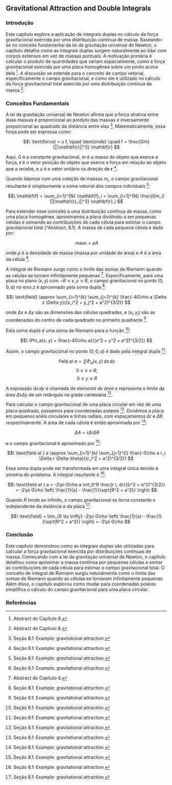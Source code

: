 ## Gravitational Attraction and Double Integrals

### Introdução

Este capítulo explora a aplicação de integrais duplas no cálculo da força gravitacional exercida por uma distribuição contínua de massa. Baseando-se no conceito fundamental da lei da gravitação universal de Newton, o capítulo detalha como as integrais duplas surgem naturalmente ao lidar com corpos extensos em vez de massas pontuais. A motivação primária é calcular o produto de quantidades que variam espacialmente, como a força gravitacional exercida por uma placa homogênea sobre um ponto acima dela [^Abstract]. A discussão se estende para o conceito de campo vetorial, especificamente o campo gravitacional, e como ele é utilizado no cálculo da força gravitacional total exercida por uma distribuição contínua de massa [^Abstract].

### Conceitos Fundamentais

A lei da gravitação universal de Newton afirma que a força atrativa entre duas massas é proporcional ao produto das massas e inversamente proporcional ao quadrado da distância entre elas [^8.1]. Matematicamente, essa força pode ser expressa como:

$$\
\text{force} = u f, \quad \text{onde} \quad f = \frac{Gm}{||\mathbf{r}||^3} \mathbf{r}
$$

Aqui, $G$ é a constante gravitacional, $m$ é a massa do objeto que exerce a força, $\mathbf{r}$ é o vetor posição do objeto que exerce a força em relação ao objeto que a recebe, e $u$ é o vetor unitário na direção de $\mathbf{r}$ [^8.1].

Quando lidamos com uma coleção de massas $m_i$, o campo gravitacional resultante é simplesmente a soma vetorial dos campos individuais [^8.1]:

$$\
\mathbf{f} = \sum_{i=1}^{N} \mathbf{f}_i = \sum_{i=1}^{N} \frac{Gm_i}{||\mathbf{r}_i||^3} \mathbf{r}_i
$$

Para estender esse conceito a uma distribuição contínua de massa, como uma placa homogênea, aproximamos a placa dividindo-a em pequenas células e somando as contribuições de cada célula para estimar o campo gravitacional total [^Abstract, 8.1]. A massa de cada pequena célula é dada por:

$$\
\text{mass} = \rho A
$$

onde $\rho$ é a densidade de massa (massa por unidade de área) e $A$ é a área da célula [^8.1].

A integral de Riemann surge como o limite das somas de Riemann quando as células se tornam infinitamente pequenas [^Abstract]. Especificamente, para uma placa no plano $(x,y)$ com $-R \leq x, y \leq R$, o campo gravitacional no ponto $(0, 0, a)$ no eixo $z$ é aproximado pela soma dupla [^8.1]:

$$\
\text{field} \approx \sum_{i=1}^{k} \sum_{j=1}^{k} \frac{-4G\rho a \Delta x \Delta y}{(x_i^2 + y_j^2 + a^2)^{3/2}}
$$

onde $\Delta x$ e $\Delta y$ são as dimensões das células quadradas, e $(x_i, y_j)$ são as coordenadas do centro de cada quadrado no primeiro quadrante [^8.1].

Esta soma dupla é uma soma de Riemann para a função [^8.1]:

$$\
\Phi_a(x, y) = \frac{-4G\rho a}{(x^2 + y^2 + a^2)^{3/2}}
$$

Assim, o campo gravitacional no ponto $(0, 0, a)$ é dado pela integral dupla [^8.1]:

$$\
\text{field at } a = \iint \Phi_a(x, y) \, dx \, dy
$$
$$\
0 \leq x \leq R,
$$
$$\
0 \leq y \leq R
$$

A expressão $dx \, dy$ é chamada de *elemento de área* e representa o limite da área $\Delta x \Delta y$ de um retângulo na grade cartesiana [^8.1].

Para calcular o campo gravitacional de uma placa circular em vez de uma placa quadrada, passamos para coordenadas polares [^8.1]. Dividimos a placa em pequenos anéis circulares e linhas radiais, com espaçamentos $\Delta r$ e $\Delta \theta$, respectivamente. A área de cada célula é então aproximada por [^8.1]:

$$\
\Delta A = r \Delta r \Delta \theta
$$

e o campo gravitacional é aproximado por [^8.1]:

$$\
\text{field at } a \approx \sum_{i=1}^{k} \sum_{j=1}^{l} \frac{-G\rho a r_i \Delta r \Delta \theta}{(r_i^2 + a^2)^{3/2}}
$$

Essa soma dupla pode ser transformada em uma integral única devido à simetria do problema. A integral resultante é [^8.1]:

$$\
\text{field at } a = -2\pi G\rho a \int_0^R \frac{r \, dr}{(r^2 + a^2)^{3/2}} = -2\pi G\rho \left( \frac{1}{a} - \frac{1}{\sqrt{R^2 + a^2}} \right)
$$

Quando $R$ tende ao infinito, o campo gravitacional se torna constante e independente da distância $a$ da placa [^8.1]:

$$\
\text{field} = \lim_{R \to \infty} -2\pi G\rho \left( \frac{1}{a} - \frac{1}{\sqrt{R^2 + a^2}} \right) = -2\pi G\rho
$$

### Conclusão

Este capítulo demonstrou como as integrais duplas são utilizadas para calcular a força gravitacional exercida por distribuições contínuas de massa. Começando com a lei da gravitação universal de Newton, o capítulo detalhou como aproximar a massa contínua por pequenas células e somar as contribuições de cada célula para estimar o campo gravitacional total. O conceito de integral de Riemann surgiu naturalmente como o limite das somas de Riemann quando as células se tornaram infinitamente pequenas. Além disso, o capítulo explorou como mudar para coordenadas polares simplifica o cálculo do campo gravitacional para uma placa circular.

### Referências

[^Abstract]: Abstract do Capítulo 8.
[^8.1]: Seção 8.1: Example: gravitational attraction.

<!-- END -->